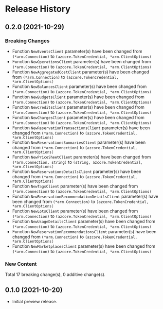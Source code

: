 # Release History

## 0.2.0 (2021-10-29)
### Breaking Changes

- Function `NewEventsClient` parameter(s) have been changed from `(*arm.Connection)` to `(azcore.TokenCredential, *arm.ClientOptions)`
- Function `NewOperationsClient` parameter(s) have been changed from `(*arm.Connection)` to `(azcore.TokenCredential, *arm.ClientOptions)`
- Function `NewAggregatedCostClient` parameter(s) have been changed from `(*arm.Connection)` to `(azcore.TokenCredential, *arm.ClientOptions)`
- Function `NewBalancesClient` parameter(s) have been changed from `(*arm.Connection)` to `(azcore.TokenCredential, *arm.ClientOptions)`
- Function `NewBudgetsClient` parameter(s) have been changed from `(*arm.Connection)` to `(azcore.TokenCredential, *arm.ClientOptions)`
- Function `NewCreditsClient` parameter(s) have been changed from `(*arm.Connection)` to `(azcore.TokenCredential, *arm.ClientOptions)`
- Function `NewChargesClient` parameter(s) have been changed from `(*arm.Connection)` to `(azcore.TokenCredential, *arm.ClientOptions)`
- Function `NewReservationTransactionsClient` parameter(s) have been changed from `(*arm.Connection)` to `(azcore.TokenCredential, *arm.ClientOptions)`
- Function `NewReservationsSummariesClient` parameter(s) have been changed from `(*arm.Connection)` to `(azcore.TokenCredential, *arm.ClientOptions)`
- Function `NewPriceSheetClient` parameter(s) have been changed from `(*arm.Connection, string)` to `(string, azcore.TokenCredential, *arm.ClientOptions)`
- Function `NewReservationsDetailsClient` parameter(s) have been changed from `(*arm.Connection)` to `(azcore.TokenCredential, *arm.ClientOptions)`
- Function `NewTagsClient` parameter(s) have been changed from `(*arm.Connection)` to `(azcore.TokenCredential, *arm.ClientOptions)`
- Function `NewReservationRecommendationDetailsClient` parameter(s) have been changed from `(*arm.Connection)` to `(azcore.TokenCredential, *arm.ClientOptions)`
- Function `NewLotsClient` parameter(s) have been changed from `(*arm.Connection)` to `(azcore.TokenCredential, *arm.ClientOptions)`
- Function `NewUsageDetailsClient` parameter(s) have been changed from `(*arm.Connection)` to `(azcore.TokenCredential, *arm.ClientOptions)`
- Function `NewReservationRecommendationsClient` parameter(s) have been changed from `(*arm.Connection)` to `(azcore.TokenCredential, *arm.ClientOptions)`
- Function `NewMarketplacesClient` parameter(s) have been changed from `(*arm.Connection)` to `(azcore.TokenCredential, *arm.ClientOptions)`

### New Content


Total 17 breaking change(s), 0 additive change(s).


## 0.1.0 (2021-10-20)

- Initial preview release.
